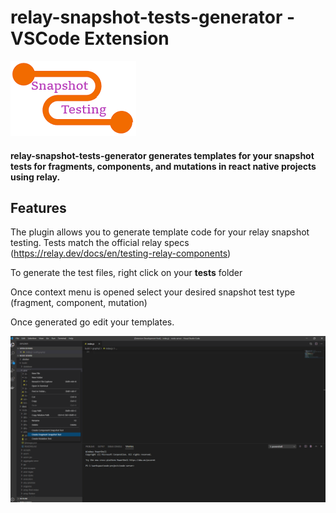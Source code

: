 # relay-snapshot-tests-generator - VSCode Extension
![this screenshot](/icon.png)
#### relay-snapshot-tests-generator generates templates for your snapshot tests for fragments, components, and mutations in react native projects using relay. 

## Features

The plugin allows you to generate template code for your relay snapshot testing.
Tests match the official relay specs (https://relay.dev/docs/en/testing-relay-components)

To generate the test files, right click on your __tests__ folder

Once context menu is opened select your desired snapshot test type (fragment, component, mutation)

Once generated go edit your templates.

![this screenshot](/screenshot.png)